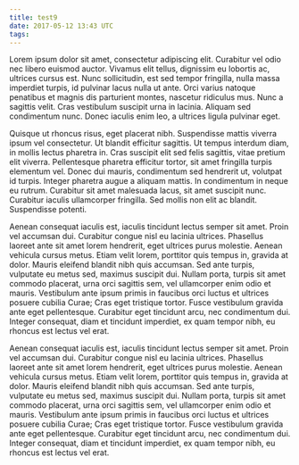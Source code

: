 ```yaml
---
title: test9
date: 2017-05-12 13:43 UTC
tags:
---
```


Lorem ipsum dolor sit amet, consectetur adipiscing elit. Curabitur vel odio nec libero euismod auctor. Vivamus elit tellus, dignissim eu lobortis ac, ultrices cursus est. Nunc sollicitudin, est sed tempor fringilla, nulla massa imperdiet turpis, id pulvinar lacus nulla ut ante. Orci varius natoque penatibus et magnis dis parturient montes, nascetur ridiculus mus. Nunc a sagittis velit. Cras vestibulum suscipit urna in lacinia. Aliquam sed condimentum nunc. Donec iaculis enim leo, a ultrices ligula pulvinar eget.

Quisque ut rhoncus risus, eget placerat nibh. Suspendisse mattis viverra ipsum vel consectetur. Ut blandit efficitur sagittis. Ut tempus interdum diam, in mollis lectus pharetra in. Cras suscipit elit sed felis sagittis, vitae pretium elit viverra. Pellentesque pharetra efficitur tortor, sit amet fringilla turpis elementum vel. Donec dui mauris, condimentum sed hendrerit ut, volutpat id turpis. Integer pharetra augue a aliquam mattis. In condimentum in neque eu rutrum. Curabitur sit amet malesuada lacus, sit amet suscipit nunc. Curabitur iaculis ullamcorper fringilla. Sed mollis non elit ac blandit. Suspendisse potenti.

Aenean consequat iaculis est, iaculis tincidunt lectus semper sit amet. Proin vel accumsan dui. Curabitur congue nisl eu lacinia ultrices. Phasellus laoreet ante sit amet lorem hendrerit, eget ultrices purus molestie. Aenean vehicula cursus metus. Etiam velit lorem, porttitor quis tempus in, gravida at dolor. Mauris eleifend blandit nibh quis accumsan. Sed ante turpis, vulputate eu metus sed, maximus suscipit dui. Nullam porta, turpis sit amet commodo placerat, urna orci sagittis sem, vel ullamcorper enim odio et mauris. Vestibulum ante ipsum primis in faucibus orci luctus et ultrices posuere cubilia Curae; Cras eget tristique tortor. Fusce vestibulum gravida ante eget pellentesque. Curabitur eget tincidunt arcu, nec condimentum dui. Integer consequat, diam et tincidunt imperdiet, ex quam tempor nibh, eu rhoncus est lectus vel erat.

Aenean consequat iaculis est, iaculis tincidunt lectus semper sit amet. Proin vel accumsan dui. Curabitur congue nisl eu lacinia ultrices. Phasellus laoreet ante sit amet lorem hendrerit, eget ultrices purus molestie. Aenean vehicula cursus metus. Etiam velit lorem, porttitor quis tempus in, gravida at dolor. Mauris eleifend blandit nibh quis accumsan. Sed ante turpis, vulputate eu metus sed, maximus suscipit dui. Nullam porta, turpis sit amet commodo placerat, urna orci sagittis sem, vel ullamcorper enim odio et mauris. Vestibulum ante ipsum primis in faucibus orci luctus et ultrices posuere cubilia Curae; Cras eget tristique tortor. Fusce vestibulum gravida ante eget pellentesque. Curabitur eget tincidunt arcu, nec condimentum dui. Integer consequat, diam et tincidunt imperdiet, ex quam tempor nibh, eu rhoncus est lectus vel erat.
